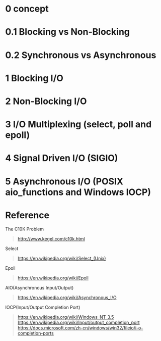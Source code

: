 # 0 concept

# 0.1 Blocking vs Non-Blocking

# 0.2 Synchronous vs Asynchronous


# 1 Blocking I/O


# 2 Non-Blocking I/O


# 3 I/O Multiplexing (select, poll and epoll)


# 4 Signal Driven I/O (SIGIO)


# 5 Asynchronous I/O (POSIX aio_functions and Windows IOCP)


# Reference

The C10K Problem
> http://www.kegel.com/c10k.html

Select
> https://en.wikipedia.org/wiki/Select_(Unix)

Epoll
> https://en.wikipedia.org/wiki/Epoll

AIO(Asynchronous Input/Output)
> https://en.wikipedia.org/wiki/Asynchronous_I/O

IOCP(Input/Output Completion Port)
> https://en.wikipedia.org/wiki/Windows_NT_3.5
> https://en.wikipedia.org/wiki/Input/output_completion_port
> https://docs.microsoft.com/zh-cn/windows/win32/fileio/i-o-completion-ports